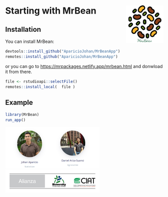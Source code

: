 <link href="images/style.css" rel="stylesheet"></link>

# Starting with MrBean <img src="images/logo.png" width="120px" align="right"/>

## Installation

You can install MrBean:

``` r
devtools::install_github("AparicioJohan/MrBeanApp")       
remotes::install_github("AparicioJohan/MrBeanApp")   
```
or you can go to https://mrpackages.netlify.app/mrbean.html and donwload it from there.

```r
file <- rstudioapi::selectFile()
remotes::install_local(  file )
```

## Example

``` r
library(MrBean)
run_app()
```

<img src="images/people.PNG" class="center" width="300px" /><img src="images/Alianza_logo_ancho_espanol.png" class="center" width="300px"/>

